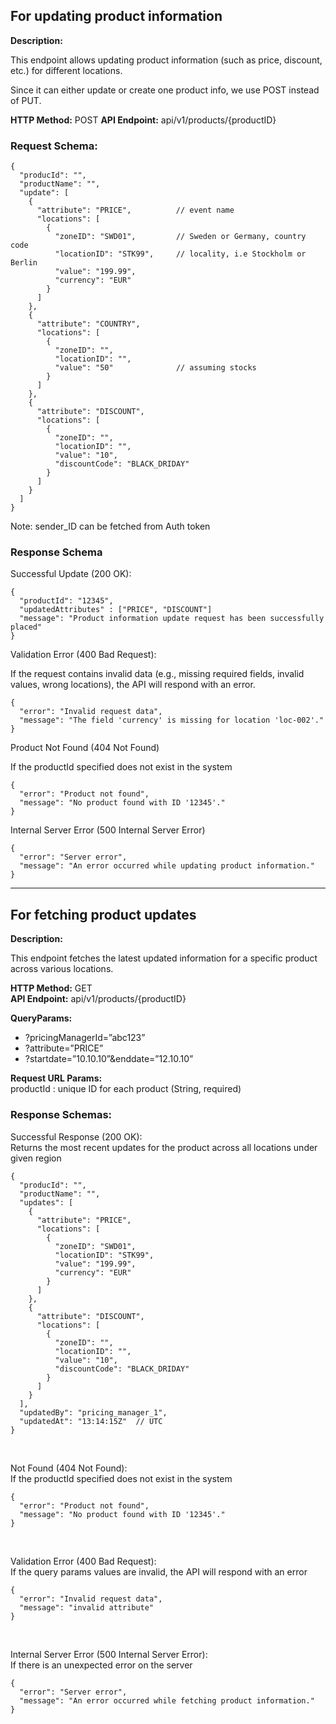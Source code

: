 ## For updating product information

**Description:**

This endpoint allows updating product information (such as price, discount, etc.) for different locations.

Since it can either update or create one product info, we use POST instead of PUT.

**HTTP Method:** POST
**API Endpoint:** api/v1/products/{productID}

### Request Schema:
```
{
  "producId": "",
  "productName": "",
  "update": [
    {
      "attribute": "PRICE",          // event name
      "locations": [
        {
          "zoneID": "SWD01",         // Sweden or Germany, country code   
          "locationID": "STK99",     // locality, i.e Stockholm or Berlin 
          "value": "199.99",
          "currency": "EUR"
        }
      ]
    },
    {
      "attribute": "COUNTRY",
      "locations": [
        {
          "zoneID": "",
          "locationID": "",
          "value": "50"              // assuming stocks
        }
      ]
    },
    {
      "attribute": "DISCOUNT",
      "locations": [
        {
          "zoneID": "",
          "locationID": "",
          "value": "10",
          "discountCode": "BLACK_DRIDAY"
        }
      ]
    }
  ]
}
```
Note: sender_ID can be fetched from Auth token

### Response Schema
Successful Update (200 OK):
```
{
  "productId": "12345",
  "updatedAttributes" : ["PRICE", "DISCOUNT"]
  "message": "Product information update request has been successfully placed"
}
```

Validation Error (400 Bad Request):

If the request contains invalid data (e.g., missing required fields, invalid values, wrong locations), the API will respond with an error.
```
{
  "error": "Invalid request data",
  "message": "The field 'currency' is missing for location 'loc-002'."
}
```

Product Not Found (404 Not Found)

If the productId specified does not exist in the system
```
{
  "error": "Product not found",
  "message": "No product found with ID '12345'."
}
```

Internal Server Error (500 Internal Server Error)
```
{
  "error": "Server error",
  "message": "An error occurred while updating product information."
}
```

--------------------------------------------

## For fetching product updates

**Description:**

This endpoint fetches the latest updated information for a specific product across various locations.

**HTTP Method:** GET \
**API Endpoint:** api/v1/products/{productID}

**QueryParams:**
- ?pricingManagerId=”abc123”
- ?attribute=”PRICE”
- ?startdate=”10.10.10”&enddate=”12.10.10”

**Request URL Params:**\
productId : unique ID for each product (String, required)

### Response Schemas:
Successful Response (200 OK):\
Returns the most recent updates for the product across all locations under given region
```
{
  "producId": "",
  "productName": "",
  "updates": [
    {
      "attribute": "PRICE",
      "locations": [
        {
          "zoneID": "SWD01",
          "locationID": "STK99",
          "value": "199.99",
          "currency": "EUR"
        }
      ]
    },
    {
      "attribute": "DISCOUNT",
      "locations": [
        {
          "zoneID": "",
          "locationID": "",
          "value": "10",
          "discountCode": "BLACK_DRIDAY"
        }
      ]
    }
  ],
  "updatedBy": "pricing_manager_1",
  "updatedAt": "13:14:15Z"  // UTC
}
```
<br>

Not Found (404 Not Found):\
If the productId specified does not exist in the system
```
{
  "error": "Product not found",
  "message": "No product found with ID '12345'."
}
```
<br>

Validation Error (400 Bad Request):\
If the query params values are invalid, the API will respond with an error
```
{
  "error": "Invalid request data",
  "message": "invalid attribute"
}
```
<br>

Internal Server Error (500 Internal Server Error):\
If there is an unexpected error on the server
```
{
  "error": "Server error",
  "message": "An error occurred while fetching product information."
}
```
